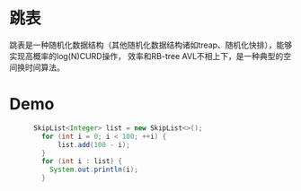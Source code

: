 # 跳表

跳表是一种随机化数据结构（其他随机化数据结构诸如treap、随机化快排），能够实现高概率的log(N)CURD操作，
效率和RB-tree AVL不相上下，是一种典型的空间换时间算法。

# Demo

```java
	  SkipList<Integer> list = new SkipList<>();
		for (int i = 0; i < 100; ++i) {
			list.add(100 - i);
		}
		for (int i : list) {
		  System.out.println(i);
		}
```
		
